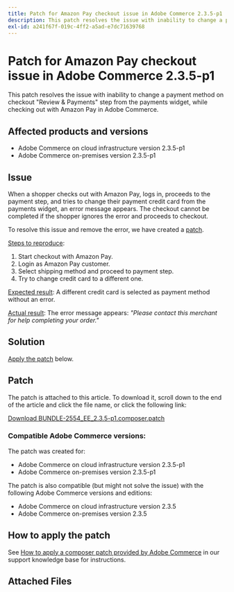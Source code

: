 ```yaml
---
title: Patch for Amazon Pay checkout issue in Adobe Commerce 2.3.5-p1
description: This patch resolves the issue with inability to change a payment method on checkout "Review & Payments" step from the payments widget, while checking out with Amazon Pay in Adobe Commerce.
exl-id: a241f67f-019c-4ff2-a5ad-e7dc71639768
---
```

# Patch for Amazon Pay checkout issue in Adobe Commerce 2.3.5-p1

This patch resolves the issue with inability to change a payment method on checkout "Review & Payments" step from the payments widget, while checking out with Amazon Pay in Adobe Commerce.

## Affected products and versions

* Adobe Commerce on cloud infrastructure version 2.3.5-p1
* Adobe Commerce on-premises version 2.3.5-p1

## Issue

When a shopper checks out with Amazon Pay, logs in, proceeds to the payment step, and tries to change their payment credit card from the payments widget, an error message appears. The checkout cannot be completed if the shopper ignores the error and proceeds to checkout.

To resolve this issue and remove the error, we have created a [patch](assets/BUNDLE-2554_EE_2.3.5-p1.composer.patch.zip).

<u>Steps to reproduce</u>:

1. Start checkout with Amazon Pay.
1. Login as Amazon Pay customer.
1. Select shipping method and proceed to payment step.
1. Try to change credit card to a different one.

<u>Expected result</u>: A different credit card is selected as payment method without an error.

<u>Actual result</u>: The error message appears: *"Please contact this merchant for help completing your order."*

## Solution

 [Apply the patch](assets/BUNDLE-2554_EE_2.3.5-p1.composer.patch.zip) below.

## Patch

The patch is attached to this article. To download it, scroll down to the end of the article and click the file name, or click the following link:

 [Download BUNDLE-2554\_EE\_2.3.5-p1.composer.patch](assets/BUNDLE-2554_EE_2.3.5-p1.composer.patch.zip)

### Compatible Adobe Commerce versions:

The patch was created for:

* Adobe Commerce on cloud infrastructure version 2.3.5-p1
* Adobe Commerce on-premises version 2.3.5-p1

The patch is also compatible (but might not solve the issue) with the following Adobe Commerce versions and editions:

* Adobe Commerce on cloud infrastructure version 2.3.5
* Adobe Commerce on-premises version 2.3.5

## How to apply the patch

See [How to apply a composer patch provided by Adobe Commerce](/help/how-to/general/how-to-apply-a-composer-patch-provided-by-magento.md) in our support knowledge base for instructions.

## Attached Files
